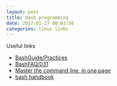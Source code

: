 ```yaml
---
layout: post
title: bash programming
date: 2017-01-27 00:03:58
categories: linux links
---
```

Useful links

* [BashGuide/Practices](http://mywiki.wooledge.org/BashGuide/Practices)
* [BashFAQ/031](http://mywiki.wooledge.org/BashFAQ/031)
* [Master the command line, in one page](https://github.com/jlevy/the-art-of-command-line)
* [bash handbook](https://github.com/denysdovhan/bash-handbook)